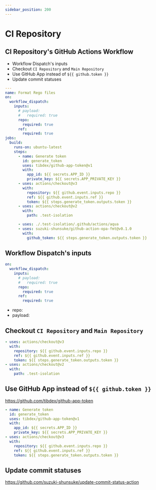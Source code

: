 ```yaml
---
sidebar_position: 200
---
```


# CI Repository

## CI Repository's GitHub Actions Workflow

- Workflow Dispatch's inputs
- Checkout `CI Repository` and `Main Repository`
- Use GitHub App instead of `${{ github.token }}`
- Update commit statuses

```yaml
---
name: Format Rego files
on:
  workflow_dispatch:
    inputs:
      # payload:
      #   required: true
      repo:
        required: true
      ref:
        required: true
jobs:
  build:
    runs-on: ubuntu-latest
    steps:
      - name: Generate token
        id: generate_token
        uses: tibdex/github-app-token@v1
        with:
          app_id: ${{ secrets.APP_ID }}
          private_key: ${{ secrets.APP_PRIVATE_KEY }}
      - uses: actions/checkout@v3
        with:
          repository: ${{ github.event.inputs.repo }}
          ref: ${{ github.event.inputs.ref }}
          token: ${{ steps.generate_token.outputs.token }}
      - uses: actions/checkout@v2
        with:
          path: .test-isolation

      - uses: ./.test-isolation/.github/actions/aqua
      - uses: suzuki-shunsuke/github-action-opa-fmt@v0.1.0
        with:
          github_token: ${{ steps.generate_token.outputs.token }}
```

## Workflow Dispatch's inputs

```yaml
on:
  workflow_dispatch:
    inputs:
      # payload:
      #   required: true
      repo:
        required: true
      ref:
        required: true
```

- repo:
- payload:

## Checkout `CI Repository` and `Main Repository`

```yaml
- uses: actions/checkout@v3
  with:
    repository: ${{ github.event.inputs.repo }}
    ref: ${{ github.event.inputs.ref }}
    token: ${{ steps.generate_token.outputs.token }}
- uses: actions/checkout@v2
  with:
    path: .test-isolation
```

## Use GitHub App instead of `${{ github.token }}`

https://github.com/tibdex/github-app-token

```yaml
- name: Generate token
  id: generate_token
  uses: tibdex/github-app-token@v1
  with:
    app_id: ${{ secrets.APP_ID }}
    private_key: ${{ secrets.APP_PRIVATE_KEY }}
- uses: actions/checkout@v3
  with:
    repository: ${{ github.event.inputs.repo }}
    ref: ${{ github.event.inputs.ref }}
    token: ${{ steps.generate_token.outputs.token }}
```

## Update commit statuses

https://github.com/suzuki-shunsuke/update-commit-status-action
